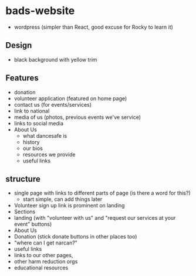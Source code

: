 # bads-website

* wordpress (simpler than React, good excuse for Rocky to learn it)


## Design 
* black background with yellow trim 

## Features 
* donation
* volunteer application (featured on home page)
* contact us (for events/services)
* link to national
* media of us (photos, previous events we've service)
* links to social media
* About Us
  * what dancesafe is
  * history
  * our bios
  * resources we provide
  * useful links


## structure
* single page with links to different parts of page (is there a word for this?)
  * start simple, can add things later
* Volunteer sign up link is prominent on landing
* Sections
 * landing (with "volunteer with us" and "request our services at your event" buttons)
 * About Us
 * Donation (stick donate buttons in other places too)
 * "where can I get narcan?" 
 * useful links
  * links to our other pages, 
  * other harm reduction orgs
  * educational resources
